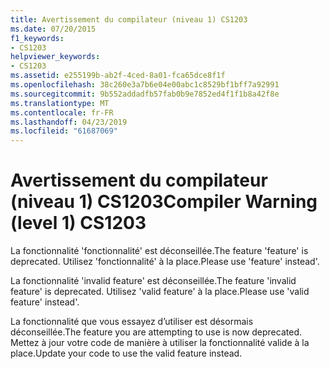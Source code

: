 ```yaml
---
title: Avertissement du compilateur (niveau 1) CS1203
ms.date: 07/20/2015
f1_keywords:
- CS1203
helpviewer_keywords:
- CS1203
ms.assetid: e255199b-ab2f-4ced-8a01-fca65dce8f1f
ms.openlocfilehash: 38c260e3a7b6e04e00abc1c8529bf1bff7a92991
ms.sourcegitcommit: 9b552addadfb57fab0b9e7852ed4f1f1b8a42f8e
ms.translationtype: MT
ms.contentlocale: fr-FR
ms.lasthandoff: 04/23/2019
ms.locfileid: "61687069"
---
```

# <a name="compiler-warning-level-1-cs1203"></a><span data-ttu-id="d7b15-102">Avertissement du compilateur (niveau 1) CS1203</span><span class="sxs-lookup"><span data-stu-id="d7b15-102">Compiler Warning (level 1) CS1203</span></span>
<span data-ttu-id="d7b15-103">La fonctionnalité 'fonctionnalité' est déconseillée.</span><span class="sxs-lookup"><span data-stu-id="d7b15-103">The feature 'feature' is deprecated.</span></span> <span data-ttu-id="d7b15-104">Utilisez 'fonctionnalité' à la place.</span><span class="sxs-lookup"><span data-stu-id="d7b15-104">Please use 'feature' instead'.</span></span>  
  
 <span data-ttu-id="d7b15-105">La fonctionnalité 'invalid feature' est déconseillée.</span><span class="sxs-lookup"><span data-stu-id="d7b15-105">The feature 'invalid feature' is deprecated.</span></span> <span data-ttu-id="d7b15-106">Utilisez 'valid feature' à la place.</span><span class="sxs-lookup"><span data-stu-id="d7b15-106">Please use 'valid feature' instead'.</span></span>  
  
 <span data-ttu-id="d7b15-107">La fonctionnalité que vous essayez d’utiliser est désormais déconseillée.</span><span class="sxs-lookup"><span data-stu-id="d7b15-107">The feature you are attempting to use is now deprecated.</span></span> <span data-ttu-id="d7b15-108">Mettez à jour votre code de manière à utiliser la fonctionnalité valide à la place.</span><span class="sxs-lookup"><span data-stu-id="d7b15-108">Update your code to use the valid feature instead.</span></span>
